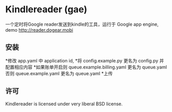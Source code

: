 # Kindlereader (gae)

一个定时将Google reader发送到kindle的工具，运行于 Google app engine, demo http://reader.dogear.mobi

## 安装

*修改 app.yaml 中 application id,
*将 config.example.py 更名为 config.py 并配置相应内容
*如果账单开启则 queue.example.billing.yaml 更名为 queue.yaml 否则 queue.example.yaml 更名为 queue.yaml
*上传

## 许可

Kindlereader is licensed under very liberal BSD license.